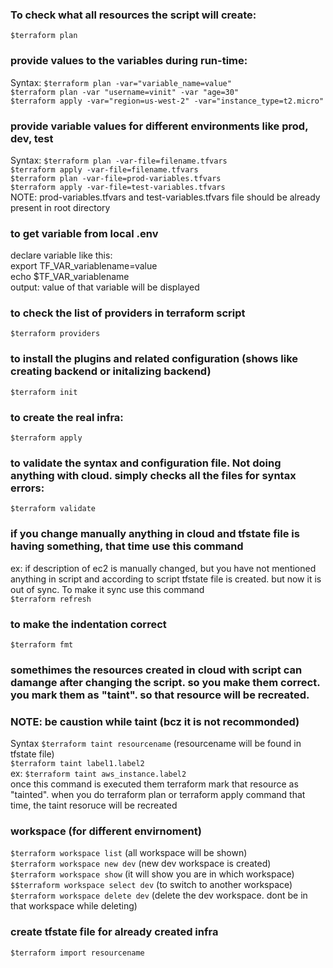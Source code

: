 ### To check what all resources the script will create:
`$terraform plan` <br>

### provide values to the variables during run-time:
Syntax: `$terraform plan -var="variable_name=value"` <br>
`$terraform plan -var "username=vinit" -var "age=30"` <br>
`$terraform apply -var="region=us-west-2" -var="instance_type=t2.micro"` <br>

### provide variable values for different environments like prod, dev, test
Syntax: `$terraform plan -var-file=filename.tfvars` <br>
`$terraform apply -var-file=filename.tfvars` <br>
`$terraform plan -var-file=prod-variables.tfvars` <br>
`$terraform apply -var-file=test-variables.tfvars` <br>
NOTE: prod-variables.tfvars and test-variables.tfvars file should be already present in root directory <br>

### to get variable from local .env 
declare variable like this: <br>
export TF_VAR_variablename=value <br>
echo $TF_VAR_variablename <br>
output: value of that variable will be displayed 

### to check the list of providers in terraform script
`$terraform providers` <br>

### to install the plugins and related configuration (shows like creating backend or initalizing backend)
`$terraform init` <br>

### to create the real infra:
`$terraform apply` <br>

### to validate the syntax and configuration file. Not doing anything with cloud. simply checks all the files for syntax errors:
`$terraform validate` <br>

### if you change manually anything in cloud and tfstate file is having something, that time use this command
ex: if description of ec2 is manually changed, but you have not mentioned anything in script and according to script tfstate file is created.
but now it is out of sync. To make it sync use this command <br>
`$terraform refresh`


### to make the indentation correct
`$terraform fmt` <br>

### somethimes the resources created in cloud with script can damange after changing the script. so you make them correct. you mark them as "taint". so that resource will be recreated.
### NOTE: be caustion while taint (bcz it is not recommonded)
Syntax `$terraform taint resourcename`  (resourcename will be found in tfstate file) <br>
`$terraform taint label1.label2` <br>
ex: `$terraform taint aws_instance.label2` <br>
once this command is executed them terraform mark that resource as "tainted". when you do terraform plan or terraform apply command that time, the taint resoruce will be recreated <br>

### workspace (for different envirnoment)
`$terraform workspace list` (all workspace will be shown) <br>
`$terraform workspace new dev` (new dev workspace is created) <br>
`$terraform workspace show` (it will show you are in which workspace) <br>
`$$terraform workspace select dev` (to switch to another workspace) <br>
`$terraform workspace delete dev` (delete the dev workspace. dont be in that workspace while deleting) <br>

### create tfstate file for already created infra
`$terraform import resourcename` <br>
